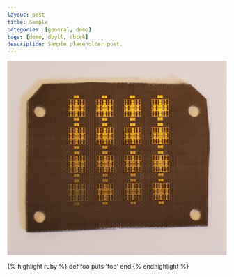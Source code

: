 ```yaml
---
layout: post
title: Sample
categories: [general, demo]
tags: [demo, dbyll, dbtek]
description: Sample placeholder post.
---
```


![image](./images/5mil_Back.jpg)

{% highlight ruby %}
def foo
  puts 'foo'
end
{% endhighlight %}
